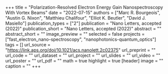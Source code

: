 +++
title = "Polarization-Resolved Electron Energy Gain Nanospectroscopy With Vortex Beams"
date = "2022-07-15"
authors = ["Marc R. Bourgeois", "Austin G. Nixon", "Matthieu Chalifour", "Elliot K. Beutler", "David J. Masiello"]
publication_types = ["2"]
publication = "Nano Letters, accepted (2022)"
publication_short = "Nano Letters, accepted (2022)"
abstract = ""
abstract_short = ""
image_preview = ""
selected = false
projects = ["fast_electron_nano-spectroscopy", "nanophotonics-quantum_optics"]
tags = []
url_source = "https://link.aps.org/doi/10.1021/acs.nanolett.2c02375"
url_preprint = ""
url_code = ""
url_dataset = ""
url_project = ""
url_slides = ""
url_video = ""
url_poster = ""
url_pdf = ""
math = true
highlight = true
[header]
image = ""
caption = ""
+++
